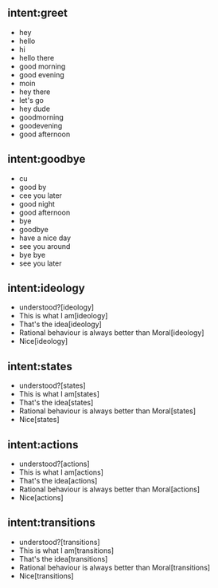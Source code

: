 ## intent:greet
- hey
- hello
- hi
- hello there
- good morning
- good evening
- moin
- hey there
- let's go
- hey dude
- goodmorning
- goodevening
- good afternoon

## intent:goodbye
- cu
- good by
- cee you later
- good night
- good afternoon
- bye
- goodbye
- have a nice day
- see you around
- bye bye
- see you later

## intent:ideology
- understood?[ideology]
- This is what I am[ideology]
- That's the idea[ideology]
- Rational behaviour is always better than Moral[ideology]
- Nice[ideology]

## intent:states
- understood?[states]
- This is what I am[states]
- That's the idea[states]
- Rational behaviour is always better than Moral[states]
- Nice[states]

## intent:actions
- understood?[actions]
- This is what I am[actions]
- That's the idea[actions]
- Rational behaviour is always better than Moral[actions]
- Nice[actions]

## intent:transitions
- understood?[transitions]
- This is what I am[transitions]
- That's the idea[transitions]
- Rational behaviour is always better than Moral[transitions]
- Nice[transitions]